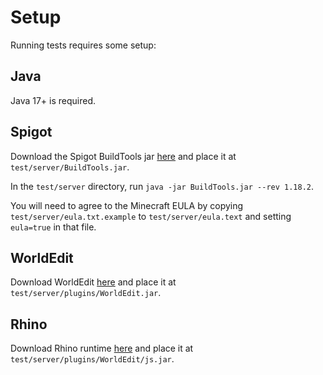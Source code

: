 # Setup

Running tests requires some setup:

## Java

Java 17+ is required.

## Spigot

Download the Spigot BuildTools jar [here](https://hub.spigotmc.org/jenkins/job/BuildTools/)
and place it at `test/server/BuildTools.jar`.

In the `test/server` directory, run `java -jar BuildTools.jar --rev 1.18.2`.

You will need to agree to the Minecraft EULA by copying `test/server/eula.txt.example`
to `test/server/eula.text` and setting `eula=true` in that file.

## WorldEdit

Download WorldEdit [here](https://dev.bukkit.org/projects/worldedit/files)
and place it at `test/server/plugins/WorldEdit.jar`.

## Rhino

Download Rhino runtime [here](https://github.com/mozilla/rhino/releases)
and place it at `test/server/plugins/WorldEdit/js.jar`.
